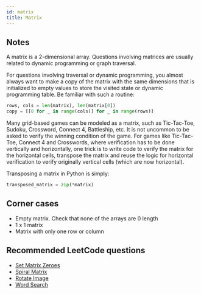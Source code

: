 ```yaml
---
id: matrix
title: Matrix
---
```


## Notes

A matrix is a 2-dimensional array. Questions involving matrices are usually related to dynamic programming or graph traversal.

For questions involving traversal or dynamic programming, you almost always want to make a copy of the matrix with the same dimensions that is initialized to empty values to store the visited state or dynamic programming table. Be familiar with such a routine:

```py
rows, cols = len(matrix), len(matrix[0])
copy = [[0 for _ in range(cols)] for _ in range(rows)]
```

Many grid-based games can be modeled as a matrix, such as Tic-Tac-Toe, Sudoku, Crossword, Connect 4, Battleship, etc. It is not uncommon to be asked to verify the winning condition of the game. For games like Tic-Tac-Toe, Connect 4 and Crosswords, where verification has to be done vertically and horizontally, one trick is to write code to verify the matrix for the horizontal cells, transpose the matrix and reuse the logic for horizontal verification to verify originally vertical cells (which are now horizontal).

Transposing a matrix in Python is simply:

```py
transposed_matrix = zip(*matrix)
```

## Corner cases

- Empty matrix. Check that none of the arrays are 0 length
- 1 x 1 matrix
- Matrix with only one row or column

## Recommended LeetCode questions

- [Set Matrix Zeroes](https://leetcode.com/problems/set-matrix-zeroes/)
- [Spiral Matrix](https://leetcode.com/problems/spiral-matrix/)
- [Rotate Image](https://leetcode.com/problems/rotate-image/)
- [Word Search](https://leetcode.com/problems/word-search/)
